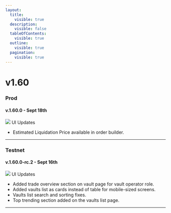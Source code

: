 ```yaml
---
layout:
  title:
    visible: true
  description:
    visible: false
  tableOfContents:
    visible: true
  outline:
    visible: true
  pagination:
    visible: true
---
```


# v1.60

### Prod <a href="#prod" id="prod"></a>

#### **v.1.60.0 - Sept 18th**

![](https://docs.paradex.trade/\~gitbook/image?url=https%3A%2F%2Fa.slack-edge.com%2Fproduction-standard-emoji-assets%2F14.0%2Fapple-medium%2F1f5a5-fe0f.png\&width=300\&dpr=4\&quality=100\&sign=2f253ce9ddf0e2ade3b4a86fa026ba5bfb95721993f70bfeaab42f482802f9ba) UI Updates

* Estimated Liquidation Price available in order builder.

***

### Testnet <a href="#testnet" id="testnet"></a>

#### v.1.60.0-rc.2 - Sept 16th <a href="#v.1.60.0-rc.2-sept-16th" id="v.1.60.0-rc.2-sept-16th"></a>

​![](https://docs.paradex.trade/\~gitbook/image?url=https%3A%2F%2Fa.slack-edge.com%2Fproduction-standard-emoji-assets%2F14.0%2Fapple-medium%2F1f5a5-fe0f.png\&width=300\&dpr=4\&quality=100\&sign=2f253ce9ddf0e2ade3b4a86fa026ba5bfb95721993f70bfeaab42f482802f9ba) UI Updates

* Added trade overview section on vault page for vault operator role.
* Added vaults list as cards instead of table for mobile-sized screens.
* Vaults list search and sorting fixes.
* Top trending section added on the vaults list page.

***
